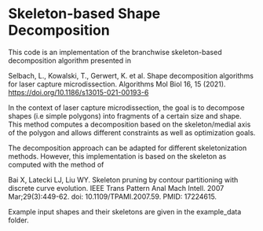 # Skeleton-based Shape Decomposition

This code is an implementation of the branchwise skeleton-based decomposition algorithm presented in

Selbach, L., Kowalski, T., Gerwert, K. et al. Shape decomposition algorithms for laser capture microdissection. Algorithms Mol Biol 16, 15 (2021). https://doi.org/10.1186/s13015-021-00193-6

In the context of laser capture microdissection, the goal is to decompose shapes (i.e simple polygons) into fragments of a certain size and shape. This method computes a decomposition based on the skeleton/medial axis of the polygon and allows different constraints as well as optimization goals. 

The decomposition approach can be adapted for different skeletonization methods. However, this implementation is based on the skeleton as computed with the method of

Bai X, Latecki LJ, Liu WY. Skeleton pruning by contour partitioning with discrete curve evolution. IEEE Trans Pattern Anal Mach Intell. 2007 Mar;29(3):449-62. doi: 10.1109/TPAMI.2007.59. PMID: 17224615.

Example input shapes and their skeletons are given in the example_data folder.

